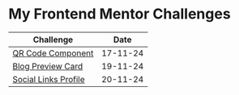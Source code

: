 # My Frontend Mentor Challenges

| Challenge                                                                                        | Date     |
| ------------------------------------------------------------------------------------------------ | -------- |
| [QR Code Component](https://www.frontendmentor.io/challenges/qr-code-component-iux_sIO_H)        | 17-11-24 |
| [Blog Preview Card](https://www.frontendmentor.io/challenges/blog-preview-card-ckPaj01IcS)       | 19-11-24 |
| [Social Links Profile](https://www.frontendmentor.io/challenges/social-links-profile-UG32l9m6dQ) | 20-11-24 |
